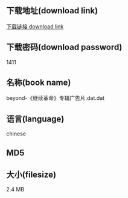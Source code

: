 ## 下载地址(download link)
[下载链接 download link](https://tutu365.netlify.app/?s=beyond-%E3%80%8A%E7%BB%A7%E7%BB%AD%E9%9D%A9%E5%91%BD%E3%80%8B%E4%B8%93%E8%BE%91%E5%B9%BF%E5%91%8A%E7%89%87.dat)

## 下载密码(download password)
1411

## 名称(book name)
beyond-《继续革命》专辑广告片.dat.dat

## 语言(language)
chinese

## MD5


## 大小(filesize)
2.4 MB
